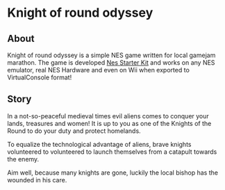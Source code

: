 # Knight of round odyssey
## About
Knight of round odyssey is a simple NES game written for local gamejam marathon. The game is developed [Nes Starter Kit](https://cppchriscpp.github.io/nes-starter-kit/) and works on any NES emulator, real NES Hardware and even on Wii when exported to VirtualConsole format!

## Story
In a not-so-peaceful medieval times evil aliens comes to conquer your lands, treasures and women!
It is up to you as one of the Knights of the Round to do your duty and protect homelands.

To equalize the technological advantage of aliens, brave knights volunteered to volunteered to launch themselves from a catapult towards the enemy. 

Aim well, because many knights are gone, luckily the local bishop has the wounded in his care.

